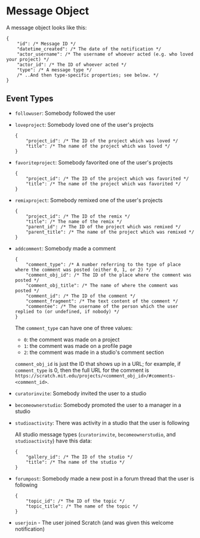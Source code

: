 # Message Object

A message object looks like this:

```
{
    "id": /* Message ID */
    "datetime_created": /* The date of the notification */
    "actor_username": /* The username of whoever acted (e.g. who loved your project) */
    "actor_id": /* The ID of whoever acted */
    "type": /* A message type */
    /* ..And then type-specific properties; see below. */
}
```

## Event Types

* `followuser`: Somebody followed the user

* `loveproject`: Somebody loved one of the user's projects

  ```
  {
      "project_id": /* The ID of the project which was loved */
      "title": /* The name of the project which was loved */
  }
  ```

* `favoriteproject`: Somebody favorited one of the user's projects

  ```
  {
      "project_id": /* The ID of the project which was favorited */
      "title": /* The name of the project which was favorited */
  }
  ```

* `remixproject`: Somebody remixed one of the user's projects

  ```
  {
      "project_id": /* The ID of the remix */
      "title": /* The name of the remix */
      "parent_id": /* The ID of the project which was remixed */
      "parent_title": /* The name of the project which was remixed */
  }
  ```

* `addcomment`: Somebody made a comment

  ```
  {
      "comment_type": /* A number referring to the type of place where the comment was posted (either 0, 1, or 2) */
      "comment_obj_id": /* The ID of the place where the comment was posted */
      "comment_obj_title": /* The name of where the comment was posted */
      "comment_id": /* The ID of the comment */
      "comment_fragment": /* The text content of the comment */
      "commentee": /* The username of the person which the user replied to (or undefined, if nobody) */
  }
  ```

  The `comment_type` can have one of three values:

  * `0`: the comment was made on a project
  * `1`: the comment was made on a profile page
  * `2`: the comment was made in a studio's comment section

  `comment_obj_id` is just the ID that shows up in a URL; for example, if `comment_type` is 0, then the full URL for the comment is `https://scratch.mit.edu/projects/<comment_obj_id>/#comments-<comment_id>`.

* `curatorinvite`: Somebody invited the user to a studio
* `becomeownerstudio`: Somebody promoted the user to a manager in a studio
* `studioactivity`: There was activity in a studio that the user is following

  All studio message types (`curatorinvite`, `becomeownerstudio`, and `studioactivity`) have this data:

  ```
  {
      "gallery_id": /* The ID of the studio */
      "title": /* The name of the studio */
  }
  ```

* `forumpost`: Somebody made a new post in a forum thread that the user is following

  ```
  {
      "topic_id": /* The ID of the topic */
      "topic_title": /* The name of the topic */
  }
  ```

* `userjoin` - The user joined Scratch (and was given this welcome notification)

